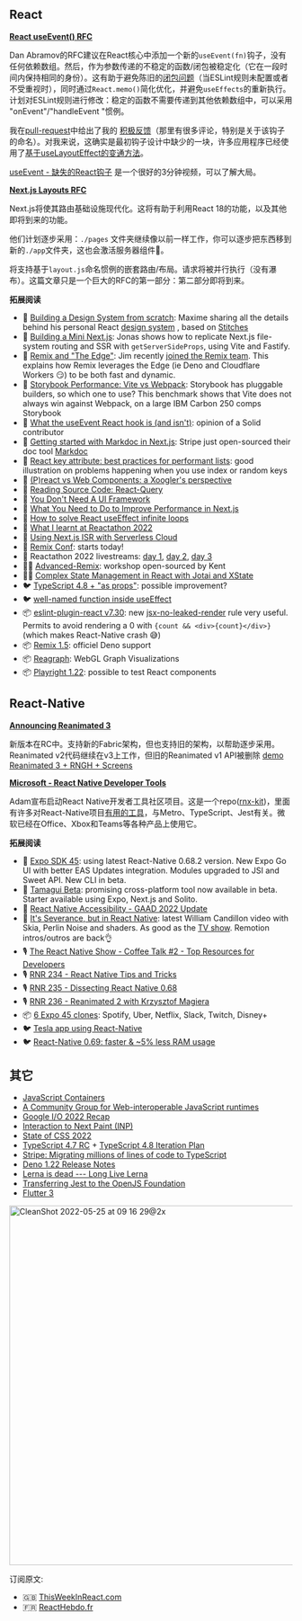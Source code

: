 ## React


[**React useEvent() RFC**](https://github.com/reactjs/rfcs/blob/useevent/text/0000-useevent.md?utm_campaign=This%20Week%20In%20React&utm_medium=email&utm_source=Revue%20newsletter)

Dan Abramov的RFC建议在React核心中添加一个新的`useEvent(fn)`钩子，没有任何依赖数组。然后，作为参数传递的不稳定的函数/闭包被稳定化（它在一段时间内保持相同的身份）。这有助于避免陈旧的[闭包问题](https://tkdodo.eu/blog/hooks-dependencies-and-stale-closures?utm_campaign=This%20Week%20In%20React&utm_medium=email&utm_source=Revue%20newsletter)（当ESLint规则未配置或者不受重视时），同时通过`React.memo()`简化优化，并避免`useEffects`的重新执行。计划对ESLint规则进行修改：稳定的函数不需要传递到其他依赖数组中，可以采用 "onEvent"/"handleEvent "惯例。

我在[pull-request](https://github.com/reactjs/rfcs/pull/220?utm_campaign=This%20Week%20In%20React&utm_medium=email&utm_source=Revue%20newsletter)中给出了我的 [积极反馈](https://github.com/reactjs/rfcs/pull/220?utm_campaign=This%20Week%20In%20React&utm_medium=email&utm_source=Revue%20newsletter#issuecomment-1135819463)（那里有很多评论，特别是关于该钩子的命名）。对我来说，这确实是最初钩子设计中缺少的一块，许多应用程序已经使用了[基于useLayoutEffect的变通方法](https://github.com/reactjs/rfcs/blob/useevent/text/0000-useevent.md?utm_campaign=This%20Week%20In%20React&utm_medium=email&utm_source=Revue%20newsletter#internal-implementation)。

[useEvent - 缺失的React钩子](https://www.youtube.com/watch?utm_campaign=This%20Week%20In%20React&utm_medium=email&utm_source=Revue%20newsletter&v=8BgLzG8kXmQ) 是一个很好的3分钟视频，可以了解大局。

[**Next.js Layouts RFC**](https://nextjs.org/blog/layouts-rfc?utm_campaign=This%20Week%20In%20React&utm_medium=email&utm_source=Revue%20newsletter)

Next.js将使其路由基础设施现代化。这将有助于利用React 18的功能，以及其他即将到来的功能。

他们计划逐步采用：`./pages` 文件夹继续像以前一样工作，你可以逐步把东西移到新的`./app`文件夹，这也会激活服务器组件🤯。

将支持基于`layout.js`命名惯例的嵌套路由/布局。请求将被并行执行（没有瀑布）。这篇文章只是一个巨大的RFC的第一部分：第二部分即将到来。

**拓展阅读**

-   📜 [Building a Design System from scratch](https://blog.maximeheckel.com/posts/building-a-design-system-from-scratch/?utm_campaign=This%20Week%20In%20React&utm_medium=email&utm_source=Revue%20newsletter): Maxime sharing all the details behind his personal React [design system](https://github.com/MaximeHeckel/design-system?utm_campaign=This%20Week%20In%20React&utm_medium=email&utm_source=Revue%20newsletter) , based on [Stitches](https://github.com/modulz/stitches?utm_campaign=This%20Week%20In%20React&utm_medium=email&utm_source=Revue%20newsletter)
-   📜 [Building a Mini Next.js](https://hire.jonasgalvez.com.br/2022/may/18/building-a-mini-next-js/?utm_campaign=This%20Week%20In%20React&utm_medium=email&utm_source=Revue%20newsletter): Jonas shows how to replicate Next.js file-system routing and SSR with `getServerSideProps`, using Vite and Fastify.
-   📜 [Remix and "The Edge"](https://remix.run/blog/remix-and-the-edge?utm_campaign=This%20Week%20In%20React&utm_medium=email&utm_source=Revue%20newsletter): Jim recently [joined the Remix team](https://blog.jim-nielsen.com/2022/joining-remix/?utm_campaign=This%20Week%20In%20React&utm_medium=email&utm_source=Revue%20newsletter). This explains how Remix leverages the Edge (ie Deno and Cloudflare Workers 😏) to be both fast and dynamic.
-   📜 [Storybook Performance: Vite vs Webpack](https://storybook.js.org/blog/storybook-performance-from-webpack-to-vite/?utm_campaign=This%20Week%20In%20React&utm_medium=email&utm_source=Revue%20newsletter): Storybook has pluggable builders, so which one to use? This benchmark shows that Vite does not always win against Webpack, on a large IBM Carbon 250 comps Storybook
-   📜 [What the useEvent React hook is (and isn't)](https://typeofnan.dev/what-the-useevent-react-hook-is-and-isnt/?utm_campaign=This%20Week%20In%20React&utm_medium=email&utm_source=Revue%20newsletter): opinion of a Solid contributor
-   📜 [Getting started with Markdoc in Next.js](https://dev.to/stripe/getting-started-with-markdoc-in-nextjs-ioj?utm_campaign=This%20Week%20In%20React&utm_medium=email&utm_source=Revue%20newsletter): Stripe just open-sourced their doc tool [Markdoc](https://markdoc.io/?utm_campaign=This%20Week%20In%20React&utm_medium=email&utm_source=Revue%20newsletter)
-   📜 [React key attribute: best practices for performant lists](https://www.developerway.com/posts/react-key-attribute?utm_campaign=This%20Week%20In%20React&utm_medium=email&utm_source=Revue%20newsletter): good illustration on problems happening when you use index or random keys
-   📜 [(P)react vs Web Components: a Xoogler's perspective](https://whistlr.info/2022/react-preact-wc/?utm_campaign=This%20Week%20In%20React&utm_medium=email&utm_source=Revue%20newsletter)
-   📜 [Reading Source Code: React-Query](https://alexkondov.com/reading-source-code-react-query/?utm_campaign=This%20Week%20In%20React&utm_medium=email&utm_source=Revue%20newsletter)
-   📜 [You Don't Need A UI Framework](https://www.smashingmagazine.com/2022/05/you-dont-need-ui-framework/?utm_campaign=This%20Week%20In%20React&utm_medium=email&utm_source=Revue%20newsletter)
-   📜 [What You Need to Do to Improve Performance in Next.js](https://www.builder.io/blog/fast-to-faster-what-you-need-to-do-to-improve-performance-in-nextjs?utm_campaign=This%20Week%20In%20React&utm_medium=email&utm_source=Revue%20newsletter)
-   📜 [How to solve React useEffect infinite loops](https://blog.logrocket.com/solve-react-useeffect-hook-infinite-loop-patterns/?utm_campaign=This%20Week%20In%20React&utm_medium=email&utm_source=Revue%20newsletter)
-   📜 [What I learnt at Reactathon 2022](https://dev.to/shrutikapoor08/what-i-learnt-at-reactathon-2022-3e3a?utm_campaign=This%20Week%20In%20React&utm_medium=email&utm_source=Revue%20newsletter)
-   📜 [Using Next.js ISR with Serverless Cloud](https://www.serverless.com//blog/using-next-js-isr-with-serverless-cloud?utm_campaign=This%20Week%20In%20React&utm_medium=email&utm_source=Revue%20newsletter)
-   👥 [Remix Conf](https://remix.run/conf?utm_campaign=This%20Week%20In%20React&utm_medium=email&utm_source=Revue%20newsletter): starts today!
-   👥 Reactathon 2022 livestreams: [day 1](https://www.youtube.com/watch?utm_campaign=This%20Week%20In%20React&utm_medium=email&utm_source=Revue%20newsletter&v=V5hPAl1q7vo), [day 2](https://www.youtube.com/watch?utm_campaign=This%20Week%20In%20React&utm_medium=email&utm_source=Revue%20newsletter&v=Ck-e3hd3pKw), [day 3](https://www.youtube.com/watch?utm_campaign=This%20Week%20In%20React&utm_medium=email&utm_source=Revue%20newsletter&v=0qK2_wi4t3k)
-   🧑‍🎓 [Advanced-Remix](https://github.com/kentcdodds/advanced-remix?utm_campaign=This%20Week%20In%20React&utm_medium=email&utm_source=Revue%20newsletter): workshop open-sourced by Kent
-   🧑‍🎓 [Complex State Management in React with Jotai and XState](https://egghead.io/courses/complex-state-management-in-react-with-jotai-and-xstate-3be0a740?utm_campaign=This%20Week%20In%20React&utm_medium=email&utm_source=Revue%20newsletter)
-   🐦 [TypeScript 4.8 + "as props"](https://twitter.com/diegohaz/status/1526618550105870337?utm_campaign=This%20Week%20In%20React&utm_medium=email&utm_source=Revue%20newsletter): possible improvement?
-   🐦 [well-named function inside useEffect](https://twitter.com/housecor/status/1528707302483697666?utm_campaign=This%20Week%20In%20React&utm_medium=email&utm_source=Revue%20newsletter)
-   📦 [eslint-plugin-react v7.30](https://github.com/jsx-eslint/eslint-plugin-react/releases/tag/v7.30.0?utm_campaign=This%20Week%20In%20React&utm_medium=email&utm_source=Revue%20newsletter): new [jsx-no-leaked-render](https://github.com/jsx-eslint/eslint-plugin-react/blob/v7.30.0/docs/rules/jsx-no-leaked-render.md?utm_campaign=This%20Week%20In%20React&utm_medium=email&utm_source=Revue%20newsletter) rule very useful. Permits to avoid rendering a 0 with `{count && <div>{count}</div>}` (which makes React-Native crash 😅)
-   📦 [Remix 1.5](https://twitter.com/remix_run/status/1527288716837867526?utm_campaign=This%20Week%20In%20React&utm_medium=email&utm_source=Revue%20newsletter): officiel Deno support
-   📦 [Reagraph](https://github.com/reaviz/reagraph?utm_campaign=This%20Week%20In%20React&utm_medium=email&utm_source=Revue%20newsletter): WebGL Graph Visualizations
-   📦 [Playright 1.22](https://github.com/microsoft/playwright/releases/tag/v1.22.0?utm_campaign=This%20Week%20In%20React&utm_medium=email&utm_source=Revue%20newsletter): possible to test React components


## React-Native

[**Announcing Reanimated 3**](https://blog.swmansion.com/announcing-reanimated-3-16167428c5f7?utm_campaign=This%20Week%20In%20React&utm_medium=email&utm_source=Revue%20newsletter)

新版本在RC中。支持新的Fabric架构，但也支持旧的架构，以帮助逐步采用。Reanimated v2代码继续在v3上工作，但旧的Reanimated v1 API被删除 [demo Reanimated 3 + RNGH + Screens](https://twitter.com/tomekzaw_/status/1526977496415092736?utm_campaign=This%20Week%20In%20React&utm_medium=email&utm_source=Revue%20newsletter)

[**Microsoft - React Native Developer Tools**](https://microsoft.github.io/rnx-kit/blog/react-native-developer-tools?utm_campaign=This%20Week%20In%20React&utm_medium=email&utm_source=Revue%20newsletter)

Adam宣布启动React Native开发者工具社区项目。这是一个repo([rnx-kit](https://github.com/microsoft/rnx-kit?utm_campaign=This%20Week%20In%20React&utm_medium=email&utm_source=Revue%20newsletter))，里面有许多对React-Native项目[有用的工具](https://microsoft.github.io/rnx-kit/docs/tools/overview?utm_campaign=This%20Week%20In%20React&utm_medium=email&utm_source=Revue%20newsletter)，与Metro、TypeScript、Jest有关。微软已经在Office、Xbox和Teams等各种产品上使用它。

**拓展阅读**

-   📜 [Expo SDK 45](https://blog.expo.dev/expo-sdk-45-f4e332954a68?utm_campaign=This%20Week%20In%20React&utm_medium=email&utm_source=Revue%20newsletter): using latest React-Native 0.68.2 version. New Expo Go UI with better EAS Updates integration. Modules upgraded to JSI and Sweet API. New CLI in beta.
-   📜 [Tamagui Beta](https://tamagui.dev/blog/tamagui-enters-beta-themes-and-animations?utm_campaign=This%20Week%20In%20React&utm_medium=email&utm_source=Revue%20newsletter): promising cross-platform tool now available in beta. Starter available using Expo, Next.js and Solito.
-   📜 [React Native Accessibility - GAAD 2022 Update](https://reactnative.dev/blog/2022/05/19/GAAD-2022-update?utm_campaign=This%20Week%20In%20React&utm_medium=email&utm_source=Revue%20newsletter)
-   🎥 [It's Severance, but in React Native](https://www.youtube.com/watch?utm_campaign=This%20Week%20In%20React&utm_medium=email&utm_source=Revue%20newsletter&v=fMMj9oWbWL8): latest William Candillon video with Skia, Perlin Noise and shaders. As good as the [TV show](https://www.imdb.com/title/tt11280740/?utm_campaign=This%20Week%20In%20React&utm_medium=email&utm_source=Revue%20newsletter). Remotion intros/outros are back👌
-   🎙️ [The React Native Show - Coffee Talk #2 - Top Resources for Developers](https://www.callstack.com/podcasts/coffee-talk-2-top-resources-for-developers?utm_campaign=This%20Week%20In%20React&utm_medium=email&utm_source=Revue%20newsletter)
-   🎙️ [RNR 234 - React Native Tips and Tricks](https://reactnativeradio.com/episodes/rnr-234-react-native-tips-and-tricks?utm_campaign=This%20Week%20In%20React&utm_medium=email&utm_source=Revue%20newsletter)
-   🎙️ [RNR 235 - Dissecting React Native 0.68](https://reactnativeradio.com/episodes/rnr-235-dissecting-react-native-068?utm_campaign=This%20Week%20In%20React&utm_medium=email&utm_source=Revue%20newsletter)
-   🎙️ [RNR 236 - Reanimated 2 with Krzysztof Magiera](https://reactnativeradio.com/episodes/rnr-236-reanimated-2-with-krzysztof-magiera?utm_campaign=This%20Week%20In%20React&utm_medium=email&utm_source=Revue%20newsletter)
-   📦 [6 Expo 45 clones](https://github.com/calebnance?language=&q=clone&sort=stargazers&tab=repositories&type=source&utm_campaign=This%20Week%20In%20React&utm_medium=email&utm_source=Revue%20newsletter): Spotify, Uber, Netflix, Slack, Twitch, Disney+
-   🐦 [Tesla app using React-Native](https://twitter.com/aarongrider/status/1526963131821355008?utm_campaign=This%20Week%20In%20React&utm_medium=email&utm_source=Revue%20newsletter)
-   🐦 [React-Native 0.69: faster & ~5% less RAM usage](https://twitter.com/ReactNativeMSFT/status/1528788635692109824?utm_campaign=This%20Week%20In%20React&utm_medium=email&utm_source=Revue%20newsletter)

## 其它

-   [JavaScript Containers](https://tinyclouds.org/javascript_containers?utm_campaign=This%20Week%20In%20React&utm_medium=email&utm_source=Revue%20newsletter)
-   [A Community Group for Web-interoperable JavaScript runtimes](https://blog.cloudflare.com/introducing-the-wintercg/?utm_campaign=This%20Week%20In%20React&utm_medium=email&utm_source=Revue%20newsletter)
-   [Google I/O 2022 Recap](https://web.dev/googleio22-recap/?utm_campaign=This%20Week%20In%20React&utm_medium=email&utm_source=Revue%20newsletter)
-   [Interaction to Next Paint (INP)](https://web.dev/inp/?utm_campaign=This%20Week%20In%20React&utm_medium=email&utm_source=Revue%20newsletter)
-   [State of CSS 2022](https://web.dev/state-of-css-2022/?utm_campaign=This%20Week%20In%20React&utm_medium=email&utm_source=Revue%20newsletter)
-   [TypeScript 4.7 RC](https://devblogs.microsoft.com/typescript/announcing-typescript-4-7-rc/?utm_campaign=This%20Week%20In%20React&utm_medium=email&utm_source=Revue%20newsletter) + [TypeScript 4.8 Iteration Plan](https://github.com/microsoft/TypeScript/issues/49074?utm_campaign=This%20Week%20In%20React&utm_medium=email&utm_source=Revue%20newsletter)
-   [Stripe: Migrating millions of lines of code to TypeScript](https://stripe.com/blog/migrating-to-typescript?utm_campaign=This%20Week%20In%20React&utm_medium=email&utm_source=Revue%20newsletter)
-   [Deno 1.22 Release Notes](https://deno.com/blog/v1.22?utm_campaign=This%20Week%20In%20React&utm_medium=email&utm_source=Revue%20newsletter)
-   [Lerna is dead --- Long Live Lerna](https://blog.nrwl.io/lerna-is-dead-long-live-lerna-61259f97dbd9?utm_campaign=This%20Week%20In%20React&utm_medium=email&utm_source=Revue%20newsletter)
-   [Transferring Jest to the OpenJS Foundation](https://engineering.fb.com/2022/05/11/open-source/jest-openjs-foundation/?utm_campaign=This%20Week%20In%20React&utm_medium=email&utm_source=Revue%20newsletter)
-   [Flutter 3](https://medium.com/flutter/introducing-flutter-3-5eb69151622f?utm_campaign=This%20Week%20In%20React&utm_medium=email&utm_source=Revue%20newsletter)


<img width="640" alt="CleanShot 2022-05-25 at 09 16 29@2x" src="https://user-images.githubusercontent.com/749374/170203328-b5d82a2f-fb91-46e1-98f1-e290d2e2119e.png">

  
  订阅原文:
-   🇬🇧 [ThisWeekInReact.com](https://thisweekinreact.com/)
-   🇫🇷 [ReactHebdo.fr](https://reacthebdo.fr/)
